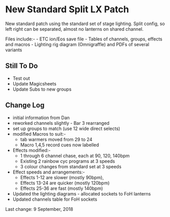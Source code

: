 # New Standard Split LX Patch

New standard patch using the standard set of stage lighting.  Split config, so left right can be separated, almost no lanterns on shared channel.

Files include:-
    - ETC ion/Eos save file
    - Tables of channels, groups, effects and macros
    - Lighting rig diagram (Omnigraffle) and PDFs of several variants

## Still To Do

- Test out
- Update Magicsheets
- Update Subs to new groups

## Change Log

- initial information from Dan
- reworked channels slightly - Bar 3 rearranged
- set up groups to match (use 12 wide direct selects)
- modified Macros to suit:-
    - tab warmers moved from 29 to 24
    - Macro 1,4,5 record cues now labelled
- Effects modified:-
    - 1 through 6 channel chase, each at 90, 120, 140bpm
    - Existing 2 rainbow cyc programs at 3 speeds
    - 3 colour changes from standard set at 3 speeds
- Effect speeds and arrangements:-
    - Effects 1-12 are slower (mostly 90bpm),
    - Effects 13-24 are quicker (mostly 120bpm)
    - Effects 25-36 are fast (mostly 140bpm)
- Updated the lighting diagrams - allocated sockets to FoH lanterns
- Updated channels table for FoH sockets

Last change: 9 September, 2018
